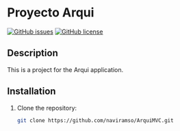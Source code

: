 # Proyecto Arqui

[![GitHub issues](https://img.shields.io/github/issues/naviramso/ArquiMVC)](https://github.com/naviramso/ArquiMVC/issues)
[![GitHub license](https://img.shields.io/github/license/naviramso/ArquiMVC)](https://github.com/naviramso/ArquiMVC/blob/master/LICENSE)

## Description

This is a project for the Arqui application.

## Installation

1. Clone the repository:

   ```bash
   git clone https://github.com/naviramso/ArquiMVC.git
